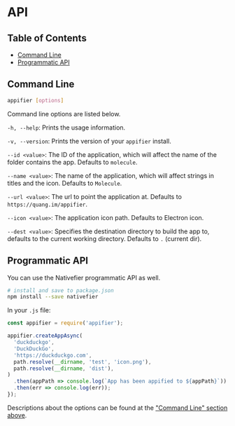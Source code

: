 <!-- https://raw.githubusercontent.com/jiahaog/nativefier/master/docs/api.md -->
# API

## Table of Contents
- [Command Line](#command-line)
- [Programmatic API](#programmatic-api)

## Command Line

```bash
appifier [options]
```
Command line options are listed below.

`-h, --help`: Prints the usage information.

`-v, --version`: Prints the version of your `appifier` install.

`--id <value>`: The ID of the application, which will affect the name of the folder contains the app. Defaults to `molecule`.

`--name <value>`: The name of the application, which will affect strings in titles and the icon. Defaults to `Molecule`.

`--url <value>`: The url to point the application at. Defaults to `https://quang.im/appifier`.

`--icon <value>`: The application icon path. Defaults to Electron icon.

`--dest <value>`: Specifies the destination directory to build the app to, defaults to the current working directory. Defaults to `.` (current dir).

## Programmatic API

You can use the Nativefier programmatic API as well.

```bash
# install and save to package.json
npm install --save nativefier
```

In your `.js` file:

```javascript
const appifier = require('appifier');

appifier.createAppAsync(
  'duckduckgo',
  'DuckDuckGo',
  'https://duckduckgo.com',
  path.resolve(__dirname, 'test', 'icon.png'),
  path.resolve(__dirname, 'dist'),
)
  .then(appPath => console.log(`App has been appified to ${appPath}`))
  .then(err => console.log(err));
});
```

Descriptions about the options can be found at the ["Command Line" section above](#command-line).
